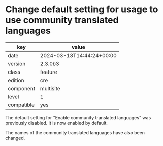 [//]: # (werk v2)
# Change default setting for usage to use community translated languages

key        | value
---------- | ---
date       | 2024-03-13T14:44:24+00:00
version    | 2.3.0b3
class      | feature
edition    | cre
component  | multisite
level      | 1
compatible | yes

The default setting for "Enable community translated languages" was previously disabled.
It is now enabled by default.

The names of the community translated languages have also been changed.
